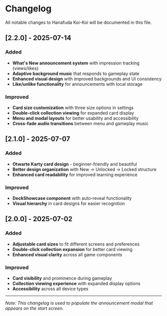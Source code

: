 # Changelog

All notable changes to Hanafuda Koi-Koi will be documented in this file.

## [2.2.0] - 2025-07-14

### Added
- **What's New announcement system** with impression tracking (views/likes)
- **Adaptive background music** that responds to gameplay state
- **Enhanced visual design** with improved backgrounds and UI consistency
- **Like/unlike functionality** for announcements with local storage

### Improved
- **Card size customization** with three size options in settings
- **Double-click collection viewing** for expanded card display
- **Menu and modal layouts** for better usability and accessibility
- **Cross-fade audio transitions** between menu and gameplay music

## [2.1.0] - 2025-07-07

### Added
- **Otwarte Karty card design** - beginner-friendly and beautiful
- **Better design organization** with New → Unlocked → Locked structure
- **Enhanced card readability** for improved learning experience

### Improved
- **DeckShowcase component** with auto-reveal functionality
- **Visual hierarchy** in card designs for easier recognition

## [2.0.0] - 2025-07-02

### Added
- **Adjustable card sizes** to fit different screens and preferences
- **Double-click collection expansion** for better card viewing
- **Enhanced visual clarity** across all game components

### Improved
- **Card visibility** and prominence during gameplay
- **Collection viewing experience** with expanded display options
- **Accessibility** across all device types

---

*Note: This changelog is used to populate the announcement modal that appears on the start screen.*
